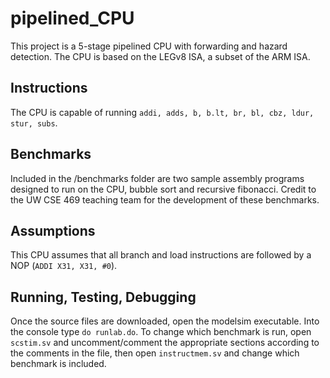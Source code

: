 # pipelined_CPU
This project is a 5-stage pipelined CPU with forwarding and hazard detection. The CPU is based on the LEGv8 ISA, a subset of the ARM ISA.

## Instructions
The CPU is capable of running `addi, adds, b, b.lt, br, bl, cbz, ldur, stur, subs`.

## Benchmarks
Included in the /benchmarks folder are two sample assembly programs designed to run on the CPU, bubble sort and recursive fibonacci. Credit to the UW CSE 469 teaching team for the development of these benchmarks.

## Assumptions
This CPU assumes that all branch and load instructions are followed by a NOP (`ADDI X31, X31, #0`). 

## Running, Testing, Debugging
Once the source files are downloaded, open the modelsim executable. Into the console type `do runlab.do`. To change which benchmark is run, open `scstim.sv` and uncomment/comment the appropriate sections according to the comments in the file, then open `instructmem.sv` and change which benchmark is included.
